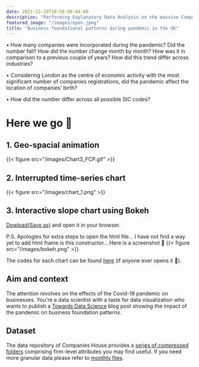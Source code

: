 ```yaml
---
date: 2021-12-25T10:58:08-04:00
description: "Performing Explanatory Data Analysis on the massive Companies House dataset containing 5M rows and 50+ columns. How many companies incorporated during lockdowns? Are there any particular industries? "
featured_image: "/images/open.jpeg"
title: "Business foundational patterns during pandemic in the UK" 
---
```

• How many companies were incorporated during the pandemic? Did the number fall? How did the number change month by month? How was it in comparison to a previous couple of years? How did this trend differ across industries?

• Considering London as the centre of economic activity with the most significant number of companies registrations, did the pandemic affect the location of companies’ birth?

• How did the number differ across all possible SIC codes?

# Here we go 🚀

## 1. Geo-spacial animation
{{< figure src="/images/Chart3_FCP.gif" >}}

## 2. Interrupted time-series chart
{{< figure src="/images/chart_1.png" >}}

## 3. Interactive slope chart using Bokeh
[Dowload(Save as)](https://raw.githubusercontent.com/sinkov/companies_COVID/main/Final%20Course%20Project/Chart2_FCP.html) and open it in your browser. 

P.S. Apologies for extra steps to open the html file... I have not find a way yet to add html frame is this constructor...
Here is a screenshot 🙈 {{< figure src="/images/bokeh.png" >}} 

The codes for each chart can be found [here](https://github.com/sinkov/companies_COVID/tree/main/Final%20Course%20Project) (if anyone ever opens it 😬).
## Aim and context

The attention revolves on the effects of the Covid-19 pandemic on businesses.
You're a data scientist with a taste for data visualization who wants to
publish a [Towards Data Science](https://towardsdatascience.com/) blog post
showing the impact of the pandemic on business foundation patterns. 

## Dataset

The data repository of Companies House provides a [series of compressed 
folders](http://download.companieshouse.gov.uk/en_output.html) comprising 
firm-level attributes you may find useful. If you need more granular data
please refer to [monthly files](http://download.companieshouse.gov.uk/en_monthlyaccountsdata.html).